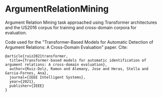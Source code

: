 # ArgumentRelationMining
Argument Relation Mining task approached using Transformer architectures and the US2016 corpus for training and cross-domain corpora for evaluation. 

Code used for the "Transformer-Based Models for Automatic Detection of Argument Relations: A Cross-Domain Evaluation" paper.
Cite:

```
@article{ruiz2021transformer,
  title={Transformer-based models for automatic identification of argument relations: A cross-domain evaluation},
  author={Ruiz-Dolz, Ramon and Alemany, Jose and Heras, Stella and Garcia-Fornes, Ana},
  journal={IEEE Intelligent Systems},
  year={2021},
  publisher={IEEE}
}
```
